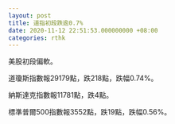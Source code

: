 ```yaml
---
layout: post
title: 道指初段跌逾0.7%
date: 2020-11-12 22:51:53.000000000 +08:00
categories: rthk
---
```


美股初段偏軟。

道瓊斯指數報29179點，跌218點，跌幅0.74%。

納斯達克指數報11781點，跌4點。

標準普爾500指數報3552點，跌19點，跌幅0.56%。

